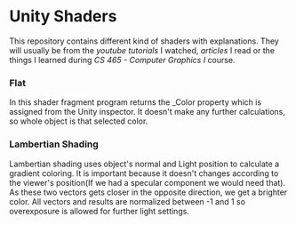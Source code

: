<h1>Unity Shaders</h1>
This repository contains different kind of shaders with explanations. They will usually be from the <i>youtube tutorials</i> I watched, <i>articles</i>  I read or the things I learned during <i>CS 465 - Computer Graphics I</i> course.

<h3>Flat</h3>
In this shader fragment program returns the _Color property which is assigned from the Unity inspector. It doesn't make any further calculations, so whole object is that selected color.

<h3>Lambertian Shading</h3>
Lambertian shading uses object's normal and Light position to calculate a gradient coloring. It is important because it doesn't changes according to the viewer's position(If we had a specular component we would need that). As these two vectors gets closer in the opposite direction, we get a brighter color. All vectors and results are normalized between -1 and 1 so overexposure is allowed for further light settings.
